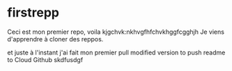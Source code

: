 # firstrepp

Ceci est mon premier repo, voila kjgchvk:nkhvgfhfchvkhggfcgghjh
Je viens d'apprendre à cloner des reppos.

et juste à l'instant j'ai fait mon premier pull 
modified version  to push readme to Cloud Github skdfusdgf